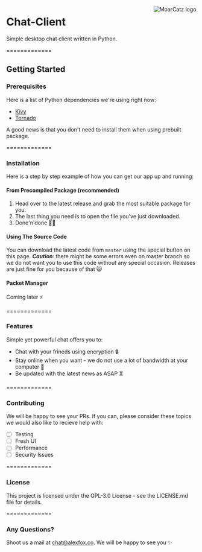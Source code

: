 <img src="https://avatars3.githubusercontent.com/u/21263910?v=3&s=100" alt="MoarCatz logo"
     title="MoarCatz" align="right" />
     
# Chat-Client
Simple desktop chat client written in Python.

=============

## Getting Started
### Prerequisites
Here is a list of Python dependencies we're using right now:

* [Kivy](https://github.com/kivy/kivy)
* [Tornado](https://github.com/tornadoweb/tornado)

A good news is that you don't need to install them when using prebuilt package.

=============

### Installation
Here is a step by step example of how you can get our app up and running:

#### From Precompiled Package (recommended)
1. Head over to the latest release and grab the most suitable package for you. 
2. The last thing you need is to open the file you've just downloaded. 
3. Done'n'done :saxophone::turtle:

#### Using The Source Code
You can download the latest code from `master` using the special button on this page. _**Caution**_: there might be some errors even on master branch so we do not want you to use this code without any special occasion. Releases are just fine for you because of that :smiley_cat:

#### Packet Manager
Coming later :zap:

=============

### Features
Simple yet powerful chat offers you to:

* Chat with your frineds using encryption :lock:
* Stay online when you want - we do not use a lot of bandwidth at your computer :metal:
* Be updated with the latest news as ASAP :hourglass_flowing_sand:

=============

### Contributing
We will be happy to see your PRs. If you can, please consider these topics we would also like to recieve help with:

- [ ] Testing
- [ ] Fresh UI
- [ ] Performance
- [ ] Security Issues

=============

### License
This project is licensed under the GPL-3.0 License - see the LICENSE.md file for details.

=============

### Any Questions?
Shoot us a mail at chat@alexfox.co. We will be happy to see you :sparkles:

